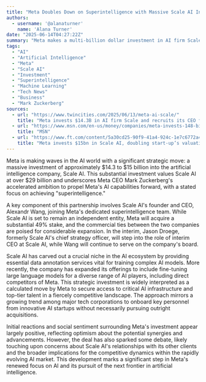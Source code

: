 ```yaml
---
title: "Meta Doubles Down on Superintelligence with Massive Scale AI Investment and Talent Grab"
authors:
  - username: '@alanaturner'
    name: 'Alana Turner'
date: "2025-06-14T04:27:22Z"
summary: "Meta makes a multi-billion dollar investment in AI firm Scale AI and brings its CEO into the fold, signaling a renewed push for \"superintelligence\" and intensifying the AI talent war."
tags:
  - "AI"
  - "Artificial Intelligence"
  - "Meta"
  - "Scale AI"
  - "Investment"
  - "Superintelligence"
  - "Machine Learning"
  - "Tech News"
  - "Business"
  - "Mark Zuckerberg"
sources:
  - url: "https://www.twincities.com/2025/06/13/meta-ai-scale/"
    title: "Meta invests $14.3B in AI firm Scale and recruits its CEO for ‘superintelligence’ team"
  - url: "https://www.msn.com/en-us/money/companies/meta-invests-148-billion-in-scale-ai-and-recruits-its-ceo/ar-AA1GEL9l"
    title: "MSN"
  - url: "https://www.ft.com/content/5a30cd25-90f9-41a4-924c-1e7c6772a47f?shareType=nongift"
    title: "Meta invests $15bn in Scale AI, doubling start-up’s valuation"
---
```


Meta is making waves in the AI world with a significant strategic move: a massive investment of approximately $14.3 to $15 billion into the artificial intelligence company, Scale AI. This substantial investment values Scale AI at over $29 billion and underscores Meta CEO Mark Zuckerberg's accelerated ambition to propel Meta's AI capabilities forward, with a stated focus on achieving "superintelligence."

A key component of this partnership involves Scale AI's founder and CEO, Alexandr Wang, joining Meta's dedicated superintelligence team. While Scale AI is set to remain an independent entity, Meta will acquire a substantial 49% stake, and the commercial ties between the two companies are poised for considerable expansion. In the interim, Jason Droege, formerly Scale AI's chief strategy officer, will step into the role of interim CEO at Scale AI, while Wang will continue to serve on the company's board.

Scale AI has carved out a crucial niche in the AI ecosystem by providing essential data annotation services vital for training complex AI models. More recently, the company has expanded its offerings to include fine-tuning large language models for a diverse range of AI players, including direct competitors of Meta. This strategic investment is widely interpreted as a calculated move by Meta to secure access to critical AI infrastructure and top-tier talent in a fiercely competitive landscape. The approach mirrors a growing trend among major tech corporations to onboard key personnel from innovative AI startups without necessarily pursuing outright acquisitions.

Initial reactions and social sentiment surrounding Meta's investment appear largely positive, reflecting optimism about the potential synergies and advancements. However, the deal has also sparked some debate, likely touching upon concerns about Scale AI's relationships with its other clients and the broader implications for the competitive dynamics within the rapidly evolving AI market. This development marks a significant step in Meta's renewed focus on AI and its pursuit of the next frontier in artificial intelligence.
